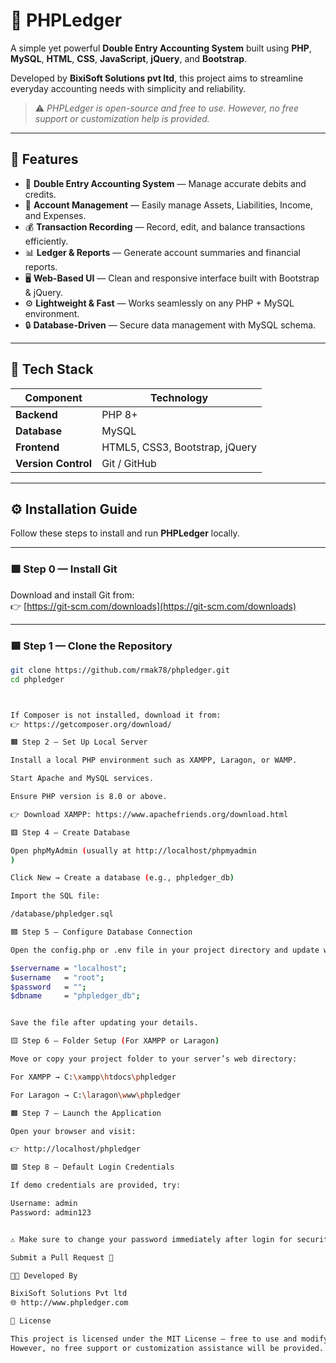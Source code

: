 # 💼 PHPLedger

A simple yet powerful **Double Entry Accounting System** built using **PHP**, **MySQL**, **HTML**, **CSS**, **JavaScript**, **jQuery**, and **Bootstrap**.  

Developed by **BixiSoft Solutions pvt ltd**, this project aims to streamline everyday accounting needs with simplicity and reliability.

> ⚠️ *PHPLedger is open-source and free to use. However, no free support or customization help is provided.*

---

## 🌟 Features

- 🧾 **Double Entry Accounting System** — Manage accurate debits and credits.  
- 👥 **Account Management** — Easily manage Assets, Liabilities, Income, and Expenses.  
- 💰 **Transaction Recording** — Record, edit, and balance transactions efficiently.  
- 📊 **Ledger & Reports** — Generate account summaries and financial reports.  
- 🖥️ **Web-Based UI** — Clean and responsive interface built with Bootstrap & jQuery.  
- ⚙️ **Lightweight & Fast** — Works seamlessly on any PHP + MySQL environment.  
- 🔒 **Database-Driven** — Secure data management with MySQL schema.  

---

## 🧠 Tech Stack

| Component | Technology |
|------------|-------------|
| **Backend** | PHP 8+ |
| **Database** | MySQL |
| **Frontend** | HTML5, CSS3, Bootstrap, jQuery |
| **Version Control** | Git / GitHub |

---

## ⚙️ Installation Guide

Follow these steps to install and run **PHPLedger** locally.

---

### 🟩 Step 0 — Install Git

Download and install Git from:  
👉 [https://git-scm.com/downloads](https://git-scm.com/downloads)

---

### 🟦 Step 1 — Clone the Repository

```bash
git clone https://github.com/rmak78/phpledger.git
cd phpledger



If Composer is not installed, download it from:
👉 https://getcomposer.org/download/

🟧 Step 2 — Set Up Local Server

Install a local PHP environment such as XAMPP, Laragon, or WAMP.

Start Apache and MySQL services.

Ensure PHP version is 8.0 or above.

👉 Download XAMPP: https://www.apachefriends.org/download.html

🟥 Step 4 — Create Database

Open phpMyAdmin (usually at http://localhost/phpmyadmin
)

Click New → Create a database (e.g., phpledger_db)

Import the SQL file:

/database/phpledger.sql

🟦 Step 5 — Configure Database Connection

Open the config.php or .env file in your project directory and update with your local credentials:

$servername = "localhost";
$username   = "root";
$password   = "";
$dbname     = "phpledger_db";


Save the file after updating your details.

🟨 Step 6 — Folder Setup (For XAMPP or Laragon)

Move or copy your project folder to your server’s web directory:

For XAMPP → C:\xampp\htdocs\phpledger

For Laragon → C:\laragon\www\phpledger

🟧 Step 7 — Launch the Application

Open your browser and visit:

👉 http://localhost/phpledger

🟩 Step 8 — Default Login Credentials

If demo credentials are provided, try:

Username: admin
Password: admin123


⚠️ Make sure to change your password immediately after login for security reasons.

Submit a Pull Request 🚀

🧑‍💻 Developed By

BixiSoft Solutions Pvt ltd
🌐 http://www.phpledger.com

📜 License

This project is licensed under the MIT License — free to use and modify.
However, no free support or customization assistance will be provided.

